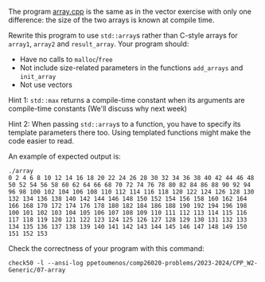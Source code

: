 The program [array.cpp](array.cpp) is the same as in the vector exercise
with only one difference: the size of the two arrays is known at compile time.

Rewrite this program to use `std::array`s rather than C-style arrays for `array1`,
`array2` and `result_array`. Your program should:

- Have no calls to `malloc`/`free`
- Not include size-related parameters in the functions `add_arrays` and `init_array`
- Not use vectors

Hint 1: `std::max` returns a compile-time constant when its arguments are compile-time constants (We'll discuss why next week)

Hint 2: When passing `std::array`s to a function, you have to specify its template parameters there too. Using templated functions might make the code easier to read. 

An example of expected output is:
```shell
./array
0 2 4 6 8 10 12 14 16 18 20 22 24 26 28 30 32 34 36 38 40 42 44 46 48 50 52 54 56 58 60 62 64 66 68 70 72 74 76 78 80 82 84 86 88 90 92 94 96 98 100 102 104 106 108 110 112 114 116 118 120 122 124 126 128 130 132 134 136 138 140 142 144 146 148 150 152 154 156 158 160 162 164 166 168 170 172 174 176 178 180 182 184 186 188 190 192 194 196 198 100 101 102 103 104 105 106 107 108 109 110 111 112 113 114 115 116 117 118 119 120 121 122 123 124 125 126 127 128 129 130 131 132 133 134 135 136 137 138 139 140 141 142 143 144 145 146 147 148 149 150 151 152 153
```

Check the correctness of your program with this command:
```shell
check50 -l --ansi-log ppetoumenos/comp26020-problems/2023-2024/CPP_W2-Generic/07-array
```
